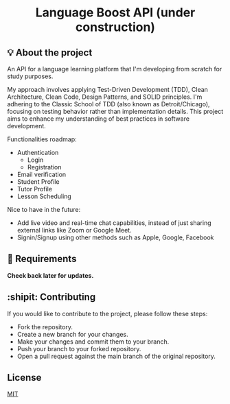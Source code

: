 <h1 align="center">Language Boost API (under construction)</h1>

## :bulb: About the project

An API for a language learning platform that I'm developing from scratch for study purposes.

My approach involves applying Test-Driven Development (TDD), Clean Architecture, Clean Code, Design Patterns, and SOLID principles. I'm adhering to the Classic School of TDD (also known as Detroit/Chicago), focusing on testing behavior rather than implementation details. This project aims to enhance my understanding of best practices in software development.

Functionalities roadmap:
- Authentication
  - Login
  - Registration
- Email verification
- Student Profile
- Tutor Profile
- Lesson Scheduling

Nice to have in the future:
- Add live video and real-time chat capabilities, instead of just sharing external links like Zoom or Google Meet.
- Signin/Signup using other methods such as Apple, Google, Facebook

## :dart: Requirements

**Check back later for updates.**


## :shipit: Contributing

If you would like to contribute to the project, please follow these steps:

- Fork the repository.
- Create a new branch for your changes.
- Make your changes and commit them to your branch.
- Push your branch to your forked repository.
- Open a pull request against the main branch of the original repository.

## License

[MIT](https://choosealicense.com/licenses/mit/)
